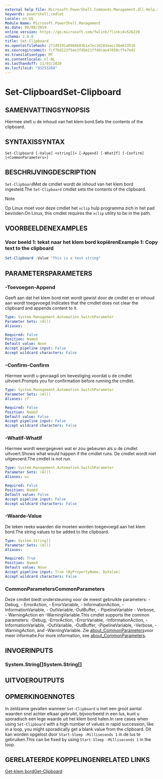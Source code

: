 ```yaml
---
external help file: Microsoft.PowerShell.Commands.Management.dll-Help.xml
keywords: powershell,cmdlet
Locale: en-US
Module Name: Microsoft.PowerShell.Management
ms.date: 08/09/2019
online version: https://go.microsoft.com/fwlink/?linkid=526220
schema: 2.0.0
title: Set-Clipboard
ms.openlocfilehash: 271d9191a0968b03b1e7ec3d283eacc36e633516
ms.sourcegitcommit: fcf7bd222f5ee3fdbe21ffddcae47050cffe7e42
ms.translationtype: MT
ms.contentlocale: nl-NL
ms.lasthandoff: 11/03/2020
ms.locfileid: "93253268"
---
```

# <span data-ttu-id="1043b-103">Set-Clipboard</span><span class="sxs-lookup"><span data-stu-id="1043b-103">Set-Clipboard</span></span>

## <span data-ttu-id="1043b-104">SAMENVATTING</span><span class="sxs-lookup"><span data-stu-id="1043b-104">SYNOPSIS</span></span>
<span data-ttu-id="1043b-105">Hiermee stelt u de inhoud van het klem bord.</span><span class="sxs-lookup"><span data-stu-id="1043b-105">Sets the contents of the clipboard.</span></span>

## <span data-ttu-id="1043b-106">SYNTAXIS</span><span class="sxs-lookup"><span data-stu-id="1043b-106">SYNTAX</span></span>

```
Set-Clipboard [-Value] <string[]> [-Append] [-WhatIf] [-Confirm] [<CommonParameters>]
```

## <span data-ttu-id="1043b-107">BESCHRIJVING</span><span class="sxs-lookup"><span data-stu-id="1043b-107">DESCRIPTION</span></span>

<span data-ttu-id="1043b-108">`Set-Clipboard`Met de cmdlet wordt de inhoud van het klem bord ingesteld.</span><span class="sxs-lookup"><span data-stu-id="1043b-108">The `Set-Clipboard` cmdlet sets the contents of the clipboard.</span></span>

> [!NOTE]
> <span data-ttu-id="1043b-109">Op Linux moet voor deze cmdlet het `xclip` hulp programma zich in het pad bevinden.</span><span class="sxs-lookup"><span data-stu-id="1043b-109">On Linux, this cmdlet requires the `xclip` utility to be in the path.</span></span>

## <span data-ttu-id="1043b-110">VOORBEELDEN</span><span class="sxs-lookup"><span data-stu-id="1043b-110">EXAMPLES</span></span>

### <span data-ttu-id="1043b-111">Voor beeld 1: tekst naar het klem bord kopiëren</span><span class="sxs-lookup"><span data-stu-id="1043b-111">Example 1: Copy text to the clipboard</span></span>

```powershell
Set-Clipboard -Value "This is a test string"
```

## <span data-ttu-id="1043b-112">PARAMETERS</span><span class="sxs-lookup"><span data-stu-id="1043b-112">PARAMETERS</span></span>

### <span data-ttu-id="1043b-113">-Toevoegen</span><span class="sxs-lookup"><span data-stu-id="1043b-113">-Append</span></span>

<span data-ttu-id="1043b-114">Geeft aan dat het klem bord niet wordt gewist door de cmdlet en er inhoud aan wordt toegevoegd.</span><span class="sxs-lookup"><span data-stu-id="1043b-114">Indicates that the cmdlet does not clear the clipboard and appends content to it.</span></span>

```yaml
Type: System.Management.Automation.SwitchParameter
Parameter Sets: (All)
Aliases:

Required: False
Position: Named
Default value: None
Accept pipeline input: False
Accept wildcard characters: False
```

### <span data-ttu-id="1043b-115">-Confirm</span><span class="sxs-lookup"><span data-stu-id="1043b-115">-Confirm</span></span>

<span data-ttu-id="1043b-116">Hiermee wordt u gevraagd om bevestiging voordat u de cmdlet uitvoert.</span><span class="sxs-lookup"><span data-stu-id="1043b-116">Prompts you for confirmation before running the cmdlet.</span></span>

```yaml
Type: System.Management.Automation.SwitchParameter
Parameter Sets: (All)
Aliases: cf

Required: False
Position: Named
Default value: False
Accept pipeline input: False
Accept wildcard characters: False
```

### <span data-ttu-id="1043b-117">-WhatIf</span><span class="sxs-lookup"><span data-stu-id="1043b-117">-WhatIf</span></span>

<span data-ttu-id="1043b-118">Hiermee wordt weergegeven wat er zou gebeuren als u de cmdlet uitvoert.</span><span class="sxs-lookup"><span data-stu-id="1043b-118">Shows what would happen if the cmdlet runs.</span></span> <span data-ttu-id="1043b-119">De cmdlet wordt niet uitgevoerd.</span><span class="sxs-lookup"><span data-stu-id="1043b-119">The cmdlet is not run.</span></span>

```yaml
Type: System.Management.Automation.SwitchParameter
Parameter Sets: (All)
Aliases: wi

Required: False
Position: Named
Default value: False
Accept pipeline input: False
Accept wildcard characters: False
```

### <span data-ttu-id="1043b-120">-Waarde</span><span class="sxs-lookup"><span data-stu-id="1043b-120">-Value</span></span>

<span data-ttu-id="1043b-121">De teken reeks waarden die moeten worden toegevoegd aan het klem bord.</span><span class="sxs-lookup"><span data-stu-id="1043b-121">The string values to be added to the clipboard.</span></span>

```yaml
Type: System.String[]
Parameter Sets: (All)
Aliases:

Required: True
Position: Named
Default value: None
Accept pipeline input: True (ByPropertyName, ByValue)
Accept wildcard characters: False
```

### <span data-ttu-id="1043b-122">CommonParameters</span><span class="sxs-lookup"><span data-stu-id="1043b-122">CommonParameters</span></span>

<span data-ttu-id="1043b-123">Deze cmdlet biedt ondersteuning voor de meest gebruikte parameters: -Debug, - ErrorAction, - ErrorVariable, - InformationAction, -InformationVariable, - OutVariable,-OutBuffer, - PipelineVariable - Verbose, - WarningAction en -WarningVariable.</span><span class="sxs-lookup"><span data-stu-id="1043b-123">This cmdlet supports the common parameters: -Debug, -ErrorAction, -ErrorVariable, -InformationAction, -InformationVariable, -OutVariable, -OutBuffer, -PipelineVariable, -Verbose, -WarningAction, and -WarningVariable.</span></span> <span data-ttu-id="1043b-124">Zie [about_CommonParameters](https://go.microsoft.com/fwlink/?LinkID=113216)voor meer informatie.</span><span class="sxs-lookup"><span data-stu-id="1043b-124">For more information, see [about_CommonParameters](https://go.microsoft.com/fwlink/?LinkID=113216).</span></span>

## <span data-ttu-id="1043b-125">INVOER</span><span class="sxs-lookup"><span data-stu-id="1043b-125">INPUTS</span></span>

### <span data-ttu-id="1043b-126">System.String[]</span><span class="sxs-lookup"><span data-stu-id="1043b-126">System.String[]</span></span>

## <span data-ttu-id="1043b-127">UITVOER</span><span class="sxs-lookup"><span data-stu-id="1043b-127">OUTPUTS</span></span>

## <span data-ttu-id="1043b-128">OPMERKINGEN</span><span class="sxs-lookup"><span data-stu-id="1043b-128">NOTES</span></span>

<span data-ttu-id="1043b-129">In zeldzame gevallen wanneer `Set-Clipboard` u met een groot aantal waarden snel achter elkaar gebruikt, bijvoorbeeld in een lus, kunt u sporadisch een lege waarde uit het klem bord halen.</span><span class="sxs-lookup"><span data-stu-id="1043b-129">In rare cases when using `Set-Clipboard` with a high number of values in rapid succession, like in a loop, you might sporadically get a blank value from the clipboard.</span></span> <span data-ttu-id="1043b-130">Dit kan worden opgelost door `Start-Sleep -Milliseconds 1` in de lus te gebruiken.</span><span class="sxs-lookup"><span data-stu-id="1043b-130">This can be fixed by using `Start-Sleep -Milliseconds 1` in the loop.</span></span>

## <span data-ttu-id="1043b-131">GERELATEERDE KOPPELINGEN</span><span class="sxs-lookup"><span data-stu-id="1043b-131">RELATED LINKS</span></span>

[<span data-ttu-id="1043b-132">Get-klem bord</span><span class="sxs-lookup"><span data-stu-id="1043b-132">Get-Clipboard</span></span>](Get-Clipboard.md)
